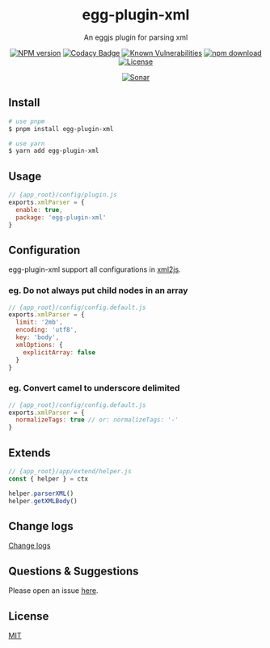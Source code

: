 <div style="text-align: center;" align="center">

# egg-plugin-xml

An eggjs plugin for parsing xml

[![NPM version][npm-image]][npm-url]
[![Codacy Badge][codacy-image]][codacy-url]
[![Known Vulnerabilities][snyk-image]][snyk-url]
[![npm download][download-image]][download-url]
[![License][license-image]][license-url]

[![Sonar][sonar-image]][sonar-url]

</div>

## Install

```bash
# use pnpm
$ pnpm install egg-plugin-xml

# use yarn
$ yarn add egg-plugin-xml
```

## Usage

```js
// {app_root}/config/plugin.js
exports.xmlParser = {
  enable: true,
  package: 'egg-plugin-xml'
}
```

## Configuration

egg-plugin-xml support all configurations in [xml2js](https://github.com/Leonidas-from-XIV/node-xml2js).

### eg. Do not always put child nodes in an array

```js
// {app_root}/config/config.default.js
exports.xmlParser = {
  limit: '2mb',
  encoding: 'utf8',
  key: 'body',
  xmlOptions: {
    explicitArray: false
  }
}
```

### eg. Convert camel to underscore delimited

```js
// {app_root}/config/config.default.js
exports.xmlParser = {
  normalizeTags: true // or: normalizeTags: '-'
}
```

## Extends

```js
// {app_root}/app/extend/helper.js
const { helper } = ctx

helper.parserXML()
helper.getXMLBody()
```

## Change logs

[Change logs](./CHANGELOG.md)

## Questions & Suggestions

Please open an issue [here](https://github.com/saqqdy/egg-plugin-xml/issues).

## License

[MIT](LICENSE)

[npm-image]: https://img.shields.io/npm/v/egg-plugin-xml.svg?style=flat-square
[npm-url]: https://npmjs.org/package/egg-plugin-xml
[codacy-image]: https://app.codacy.com/project/badge/Grade/f70d4880e4ad4f40aa970eb9ee9d0696
[codacy-url]: https://www.codacy.com/gh/saqqdy/egg-plugin-xml/dashboard?utm_source=github.com&utm_medium=referral&utm_content=saqqdy/egg-plugin-xml&utm_campaign=Badge_Grade
[snyk-image]: https://snyk.io/test/npm/egg-plugin-xml/badge.svg?style=flat-square
[snyk-url]: https://snyk.io/test/npm/egg-plugin-xml
[download-image]: https://img.shields.io/npm/dm/egg-plugin-xml.svg?style=flat-square
[download-url]: https://npmjs.org/package/egg-plugin-xml
[license-image]: https://img.shields.io/badge/License-MIT-yellow.svg
[license-url]: LICENSE
[sonar-image]: https://sonarcloud.io/api/project_badges/quality_gate?project=saqqdy_egg-plugin-xml
[sonar-url]: https://sonarcloud.io/dashboard?id=saqqdy_egg-plugin-xml
